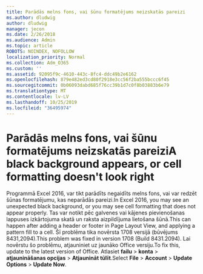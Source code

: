 ```yaml
---
title: Parādās melns fons, vai šūnu formatējums neizskatās pareizi
ms.author: dludwig
author: dludwig
manager: jecon
ms.date: 2/26/2018
ms.audience: Admin
ms.topic: article
ROBOTS: NOINDEX, NOFOLLOW
localization_priority: Normal
ms.collection: Adm_O365
ms.custom: ''
ms.assetid: 92095f9c-4610-443c-8fc4-ddc49b2e6162
ms.openlocfilehash: 879e482ed3cd80f2918e3cc56f2ba555bccc6f45
ms.sourcegitcommit: 0b06093dabd685f76cc39b1d7c0f8b03883b6e79
ms.translationtype: MT
ms.contentlocale: lv-LV
ms.lasthandoff: 10/25/2019
ms.locfileid: "36495974"
---
```

# <a name="a-black-background-appears-or-cell-formatting-doesnt-look-right"></a><span data-ttu-id="3acfa-102">Parādās melns fons, vai šūnu formatējums neizskatās pareizi</span><span class="sxs-lookup"><span data-stu-id="3acfa-102">A black background appears, or cell formatting doesn't look right</span></span>

<span data-ttu-id="3acfa-103">Programmā Excel 2016, var tikt parādīts negaidīts melns fons, vai var redzēt šūnas formatējumu, kas neparādās pareizi.</span><span class="sxs-lookup"><span data-stu-id="3acfa-103">In Excel 2016, you may see an unexpected black background, or you may see cell formatting that does not appear properly.</span></span> <span data-ttu-id="3acfa-104">Tas var notikt pēc galvenes vai kājenes pievienošanas lappuses izkārtojuma skatā un raksta aizpildījuma lietošana šūnā.</span><span class="sxs-lookup"><span data-stu-id="3acfa-104">This can happen after adding a header or footer in Page Layout View, and applying a pattern fill to a cell.</span></span> <span data-ttu-id="3acfa-105">Šī problēma tika novērsta 1708 versijā (būvējums 8431,2094).</span><span class="sxs-lookup"><span data-stu-id="3acfa-105">This problem was fixed in version 1708 (Build 8431.2094).</span></span> <span data-ttu-id="3acfa-106">Lai novērstu šo problēmu, atjauniniet uz jaunāko Office versiju.</span><span class="sxs-lookup"><span data-stu-id="3acfa-106">To fix this, update to the latest version of Office.</span></span> <span data-ttu-id="3acfa-107">Atlasiet **failu** \> **konta** \> **atjaunināšanas opcijas** \> **Atjaunināt tūlīt**.</span><span class="sxs-lookup"><span data-stu-id="3acfa-107">Select **File** \> **Account** \> **Update Options** \> **Update Now**.</span></span>
  

